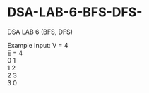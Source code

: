 # DSA-LAB-6-BFS-DFS-
DSA LAB 6 (BFS, DFS)


Example Input:
V = 4 <br>
E = 4 <br>
0 1 <br>
1 2 <br>
2 3 <br>
3 0 <br>
